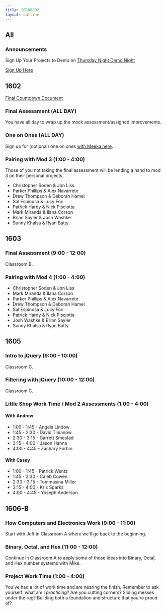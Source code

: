 ```yaml
---
title: 20160802
layout: outline
---
```


## All

### Announcements

Sign Up Your Projects to Demo on [Thursday Night Demo Night](http://www.meetup.com/Turing-Community-Events/events/232879633/)

[Sign Up Here](https://goo.gl/forms/xFnaV0Ms1ZSGC9Wn2)

## 1602

[Final Countdown Document](https://gist.github.com/rrgayhart/35784c39bc7dcb8561fcbd68ef34c98f)

### Final Assessment (ALL DAY)

You have all day to wrap up the mock assessment/assigned improvements.

### One on Ones (ALL DAY)

Sign up for (optional) one on ones [with Meeka here](https://public.etherpad-mozilla.org/p/instructor-pairing).

### Pairing with Mod 3 (1:00 - 4:00)

Those of you not taking the final assessment will be lending a hand to mod 3
on their personal projects.

- Christopher Soden & Jon Liss
- Parker Phillips & Alex Navarrete
- Drew Thompson & Deborah Hamel
- Sal Espinosa & Lucy Fox
- Patrick Hardy & Nick Pisciotta
- Mark Miranda & Ilana Corson
- Brian Sayler & Josh Washke
- Sunny Khalsa & Ryan Batty

## 1603

### Final Assessment (9:00 - 12:00)

Classroom B.

### Pairing with Mod 4 (1:00 - 4:00)

- Christopher Soden & Jon Liss
- Mark Miranda & Ilana Corson
- Parker Phillips & Alex Navarrete
- Drew Thompson & Deborah Hamel
- Sal Espinosa & Lucy Fox
- Patrick Hardy & Nick Pisciotta
- Josh Washke & Brian Sayler
- Sunny Khalsa & Ryan Batty

## 1605

### Intro to jQuery (9:00 - 10:00)

Classroom C.

### Filtering with jQuery (10:00 - 12:00)

Classroom C.

### Little Shop Work Time / Mod 2 Assessments (1:00 - 4:00)

#### With Andrew

* 1:00 - 1:45 - Angela Lindow
* 1:45 - 2:30 - David Tinianow
* 2:30 - 3:15 - Garrett Smestad
* 3:15 - 4:00 - Jason Hanna
* 4:00 - 4:45 - Zachary Forbin

#### With Casey

* 1:00 - 1:45 - Patrick Wentz
* 1:45 - 2:30 - Caleb Cowen
* 2:30 - 3:15 - Tommasina Miller
* 3:15 - 4:00 - Kris Sparks
* 4:00 - 4:45 - Yoseph Anderson

## 1606-B

### How Computers and Electronics Work (9:00 - 11:00)

Start with Jeff in Classroom A where we'll go back to the beginning.

### Binary, Octal, and Hex (11:00 - 12:00)

Continue in Classroom A to apply some of those ideas into Binary, Octal, and
Hex number systems with Mike.

### Project Work Time (1:00 - 4:00)

You've had a lot of work time and are nearing the finish. Remember to ask
yourself: what am I *practicing*? Are you cutting corners? Sliding messes under
the rug? Building both a foundation and structure that you're proud of?
